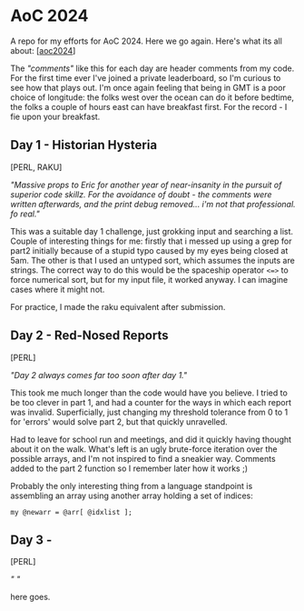 # AoC 2024

A repo for my efforts for AoC 2024. Here we go again.
Here's what its all about: [[aoc2024](https://adventofcode.com)]

The _"comments"_ like this for each day are header comments from my code. For the first time ever I've joined a private leaderboard, so I'm curious to see how that plays out. I'm once again feeling that being in GMT is a poor choice of longitude: the folks west over the ocean can do it before bedtime, the folks a couple of hours east can have breakfast first. For the record - I fie upon your breakfast.

## Day 1 - Historian Hysteria

[PERL, RAKU]

_"Massive props to Eric for another year of near-insanity in the pursuit of superior code skillz. For the avoidance of doubt - the comments were written afterwards, and the print debug
 removed... i'm not that professional. fo real."_

This was a suitable day 1 challenge, just grokking input and searching a list. Couple of interesting things for me: firstly that i messed up using a grep for part2 initially because of a stupid typo caused by my eyes being closed at 5am. 
The other is that I used an untyped sort, which assumes the inputs are strings. The correct way to do this would be the spaceship operator ```<=>``` to force numerical sort, but for my input file, it worked anyway. I can imagine cases where it might not.

For practice, I made the raku equivalent after submission.

## Day 2 - Red-Nosed Reports

[PERL]

_"Day 2 always comes far too soon after day 1."_

This took me much longer than the code would have you believe. I tried to be too clever in part 1, and had a counter for the ways in which each report was invalid. Superficially, just changing my threshold tolerance from 0 to 1 for 'errors' would solve part 2, but that quickly unravelled.

Had to leave for school run and meetings, and did it quickly having thought about it on the walk. What's left is an ugly brute-force iteration over the possible arrays, and I'm not inspired to find a sneakier way. Comments added to the part 2 function so I remember later how it works ;)

Probably the only interesting thing from a language standpoint is assembling an array using another array holding a set of indices:
```
my @newarr = @arr[ @idxlist ];
```

## Day 3 - 

[PERL]

_" "_

here goes.
